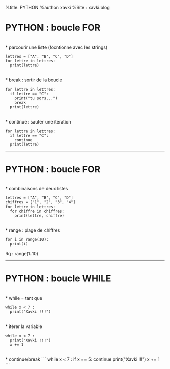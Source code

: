 %title: PYTHON
%author: xavki
%Site : xavki.blog


# PYTHON : boucle FOR


<br>
* parcourir une liste (focntionne avec les strings) 

```
lettres = ["A", "B", "C", "D"]
for lettre in lettres:
  print(lettre)
```

<br>
* break : sortir de la boucle

```
for lettre in lettres:
  if lettre == "C":
    print("tu sors...")
    break
  print(lettre)
```

<br>
* continue : sauter une itération

```
for lettre in lettres:
  if lettre == "C":
    continue
  print(lettre)
```

----------------------------------------------------------------


# PYTHON : boucle FOR



<br>
* combinaisons de deux listes

```
lettres = ["A", "B", "C", "D"]
chiffres = ["1", "2", "3", "4"]
for lettre in lettres:
  for chiffre in chiffres:
    print(lettre, chiffre)
```

<br>
* range : plage de chiffres

```
for i in range(10):
  print(i)
```

Rq : range(1..10)

--------------------------------------------------------------


# PYTHON : boucle WHILE


<br>
* while = tant que

```
while x < 7 :
  print("Xavki !!!")
```

<br>
* itérer la variable

```
while x < 7 :
  print("Xavki !!!")
  x += 1
```

<br>
* continue/break
```
while x < 7 :
  if x == 5:
    continue
  print("Xavki !!!")
  x += 1
```
